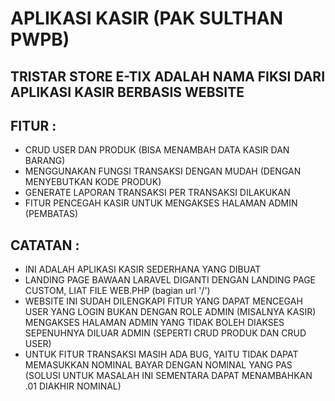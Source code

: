 # APLIKASI KASIR (PAK SULTHAN PWPB)

## TRISTAR STORE E-TIX ADALAH NAMA FIKSI DARI APLIKASI KASIR BERBASIS WEBSITE

## FITUR :
- CRUD USER DAN PRODUK (BISA MENAMBAH DATA KASIR DAN BARANG)
- MENGGUNAKAN FUNGSI TRANSAKSI DENGAN MUDAH (DENGAN MENYEBUTKAN KODE PRODUK)
- GENERATE LAPORAN TRANSAKSI PER TRANSAKSI DILAKUKAN
- FITUR PENCEGAH KASIR UNTUK MENGAKSES HALAMAN ADMIN (PEMBATAS)
   
## CATATAN :
- INI ADALAH APLIKASI KASIR SEDERHANA YANG DIBUAT
- LANDING PAGE BAWAAN LARAVEL DIGANTI DENGAN LANDING PAGE CUSTOM, LIAT FILE WEB.PHP (bagian url '/')
- WEBSITE INI SUDAH DILENGKAPI FITUR YANG DAPAT MENCEGAH USER YANG LOGIN BUKAN DENGAN ROLE ADMIN (MISALNYA KASIR) MENGAKSES HALAMAN ADMIN YANG TIDAK BOLEH DIAKSES    SEPENUHNYA DILUAR ADMIN (SEPERTI CRUD PRODUK DAN CRUD USER)
- UNTUK FITUR TRANSAKSI MASIH ADA BUG, YAITU TIDAK DAPAT MEMASUKKAN NOMINAL BAYAR DENGAN NOMINAL YANG PAS (SOLUSI UNTUK MASALAH INI SEMENTARA DAPAT MENAMBAHKAN .01   DIAKHIR NOMINAL)
